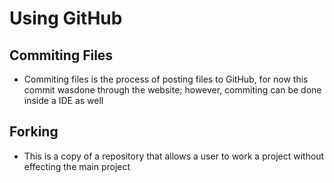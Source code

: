# Using GitHub
## Commiting Files 
- Commiting files is the process of posting files to GitHub, for now this commit wasdone through the website; however, commiting can be done inside a IDE as well
## Forking
- This is a copy of a repository that allows a user to work a project without effecting the main project 

